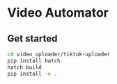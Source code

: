 # Video Automator

## Get started

```Bash
cd video_uploader/tiktok-uploader
pip install hatch
hatch build
pip install -e .
```

